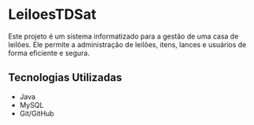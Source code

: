 # LeiloesTDSat
Este projeto é um sistema informatizado para a gestão de uma casa de leilões. Ele permite a administração de leilões, itens, lances e usuários de forma eficiente e segura.

## Tecnologias Utilizadas
- Java 
- MySQL 
- Git/GitHub
